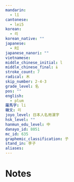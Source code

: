 ```yaml
---
mandarin:
  - lǐ
cantonese:
  - lei5
korean:
  - 리
korean_native: ""
japanese:
  - RI
japanese_nanori: ""
vietnamese:
middle_chinese_initial: l
middle_chinese_final: ɨ
stroke_count: 7
radical: 木
skip_number: 2-4-3
grade_level: 名
pos: ""
english:
  - plum
羅馬字: li
韓文: 리
joyo_level: 日本人名用漢字
hsk_level: ""
hanmun_edu_level: 中
danayo_id: 8051
mc_id: 635
graphemic_classification: 子
stand_in: 李子
aliases:
---
```


# Notes
